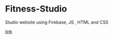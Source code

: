 # Fitness-Studio
Studio website using Firebase, JS , HTML and CSS


[link](https://studioup-d4e79.web.app/)

